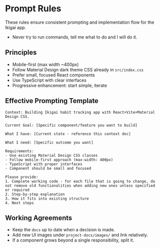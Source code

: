 # Prompt Rules

These rules ensure consistent prompting and implementation flow for the Ikigai app.
- Never try to run commands, tell me what to do and I will do it. 

## Principles
- Mobile-first (max width ~400px)
- Follow Material Design dark theme CSS already in `src/index.css`
- Prefer small, focused React components
- Use TypeScript with clear interfaces
- Progressive enhancement: start simple, iterate

## Effective Prompting Template
```
Context: Building Ikigai habit tracking app with React+Vite+Material Design CSS.

Current Goal: [Specific component/feature you want to build]

What I have: [Current state - reference this context doc]

What I need: [Specific outcome you want]

Requirements:
- Use existing Material Design CSS classes
- Follow mobile-first approach (max-width: 400px)
- TypeScript with proper interfaces
- Component should be small and focused

Please provide:
1. Complete working code - for each file that is going to change, do not remove old functionalities when adding new ones unless specified or required
2. Step-by-step explanation
3. How it fits into existing structure
4. Next steps
```

## Working Agreements
- Keep the `docs` up to date when a decision is made.
- Add new UI images under `project-docs/images/` and link relatively.
- If a component grows beyond a single responsibility, split it.


